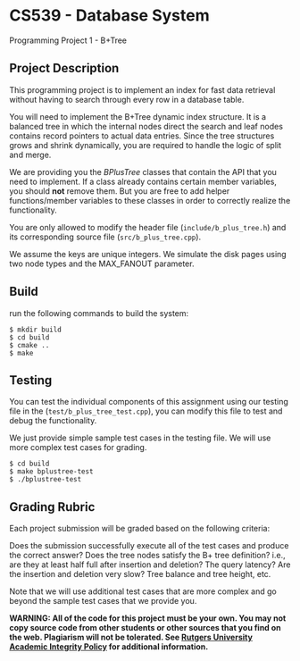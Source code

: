 # CS539 - Database System

Programming Project 1 - B+Tree

## Project Description

This programming project is to implement an index for fast data retrieval without having to search through every row in a database table.

You will need to implement the B+Tree dynamic index structure. It is a balanced tree in which the internal nodes direct the search and leaf nodes contains record pointers to actual data entries. Since the tree structures grows and shrink dynamically, you are required to handle the logic of split and merge.

We are providing you the *BPlusTree* classes that contain the API that you need to implement. If a class already contains certain member variables, you should **not** remove them. But you are free to add helper functions/member variables to these classes in order to correctly realize the functionality.

You are only allowed to modify the header file (`include/b_plus_tree.h`) and its corresponding source file (`src/b_plus_tree.cpp`).

We assume the keys are unique integers. We simulate the disk pages using two node types and the MAX_FANOUT parameter.

## Build

run the following commands to build the system:

```
$ mkdir build
$ cd build
$ cmake ..
$ make
```


## Testing

You can test the individual components of this assignment using our testing file in the (`test/b_plus_tree_test.cpp`), you can modify this file to test and debug the functionality.

We just provide simple sample test cases in the testing file. We will use more complex test cases for grading.

```
$ cd build
$ make bplustree-test
$ ./bplustree-test
```

## Grading Rubric

Each project submission will be graded based on the following criteria:

Does the submission successfully execute all of the test cases and produce the correct answer?
Does the tree nodes satisfy the B+ tree definition? i.e., are they at least half full after insertion and deletion?
The query latency? Are the insertion and deletion very slow?
Tree balance and tree height, etc.

Note that we will use additional test cases that are more complex and go beyond the sample test cases that we provide you.

**WARNING: All of the code for this project must be your own. You may not copy source code from other students or other sources that you find on the web. Plagiarism will not be tolerated. See [Rutgers University Academic Integrity Policy](http://nbacademicintegrity.rutgers.edu/) for additional information.**
